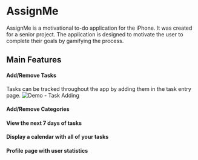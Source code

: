 # AssignMe
AssignMe is a motivational to-do application for the iPhone. It was created for a senior project. The application is designed to motivate the user to complete their goals by gamifying the process.

## Main Features
#### Add/Remove Tasks
Tasks can be tracked throughout the app by adding them in the task entry page.
![Demo - Task Adding](https://media4.giphy.com/media/8aLctxeGHRRWFBGLkV/giphy.gif?cid=790b7611756ca2228caea7e340e1ed3ec8095bce619a84d9&rid=giphy.gif&ct=g)

#### Add/Remove Categories
#### View the next 7 days of tasks
#### Display a calendar with all of your tasks
#### Profile page with user statistics
